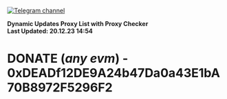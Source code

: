 [![Telegram channel](https://img.shields.io/endpoint?url=https://runkit.io/damiankrawczyk/telegram-badge/branches/master?url=https://t.me/n4z4v0d)](https://t.me/n4z4v0d) 

**Dynamic Updates Proxy List with Proxy Checker**  
**Last Updated: 20.12.23 14:54**

# DONATE (_any evm_) - 0xDEADf12DE9A24b47Da0a43E1bA70B8972F5296F2
